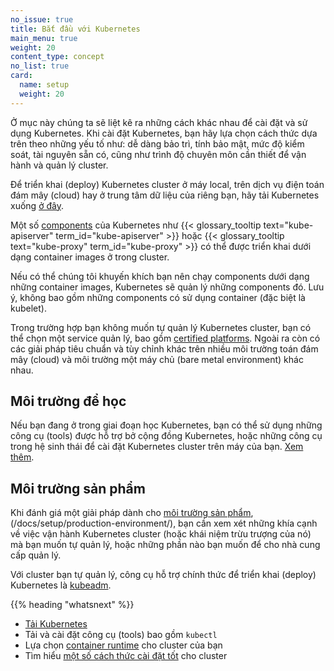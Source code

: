 ```yaml
---
no_issue: true
title: Bắt đầu với Kubernetes
main_menu: true
weight: 20
content_type: concept
no_list: true
card:
  name: setup
  weight: 20
---
```


<!-- overview -->

Ở mục này chúng ta sẽ liệt kê ra những cách khác nhau để cài đặt và sử dụng Kubernetes. Khi cài đặt Kubernetes, bạn hãy lựa chọn cách thức dựa trên theo những yếu tố như: dễ dàng bảo trì, tính bảo mật, mức độ kiểm soát, tài nguyên sẵn có, cũng như trình độ chuyên môn cần thiết để vận hành và quản lý cluster.

Để triển khai (deploy) Kubernetes cluster ở máy local, trên dịch vụ điện toán đám mây (cloud) hay ở trung tâm dữ liệu của riêng bạn, hãy tải Kubernetes xuống [ở đây](/releases/download/).

Một số [components]((/docs/concepts/overview/components/)) của Kubernetes như {{< glossary_tooltip text="kube-apiserver" term_id="kube-apiserver" >}} hoặc {{< glossary_tooltip text="kube-proxy" term_id="kube-proxy" >}} có thể được triển khai dưới dạng container images ở trong cluster.

Nếu có thể chúng tôi khuyến khích bạn nên chạy components dưới dạng những container images, Kubernetes sẽ quản lý những components đó. Lưu ý, không bao gồm những components có sử dụng container (đặc biệt là kubelet).

Trong trường hợp bạn không muốn tự quản lý Kubernetes cluster, bạn có thể chọn một service quản lý, bao gồm [certified platforms](/docs/setup/production-environment/turnkey-solutions/). Ngoài ra còn có các giải pháp tiêu chuẩn và tùy chỉnh khác trên nhiều môi trường  toán đám mây (cloud)  và môi trường một máy chủ (bare metal environment) khác nhau.

<!-- body -->

## Môi trường để học

Nếu bạn đang ở trong giai đoạn học Kubernetes, bạn có thể sử dụng những công cụ (tools) được hỗ trợ bở cộng đồng Kubernetes, hoặc những công cụ trong hệ sinh thái để cài đặt Kubernetes cluster trên máy của bạn. [Xem thêm](/docs/tasks/tools/).

## Môi trường sản phẩm

Khi đánh giá một giải pháp dành cho [môi trường sản phẩm](/docs/setup/production-environment/),(/docs/setup/production-environment/), 
bạn cần xem xét những khía cạnh về việc vận hành Kubernetes cluster (hoặc khái niệm trừu trượng của nó) mà bạn muốn tự quản lý, 
hoặc những phần nào bạn muốn để cho nhà cung cấp quản lý.

Với cluster bạn tự quản lý, công cụ hỗ trợ chính thức để triển khai (deploy) Kubernetes là [kubeadm](/docs/setup/production-environment/tools/kubeadm/).

{{% heading "whatsnext" %}}

- [Tải Kubernetes](/releases/download/)
- Tải và cài đặt công cụ (tools) bao gồm `kubectl`
- Lựa chọn [container runtime](/docs/setup/production-environment/container-runtimes/) cho cluster của bạn
- Tìm hiểu [một số cách thức cài đặt tốt](/vi/docs/setup/best-practices/) cho  cluster
